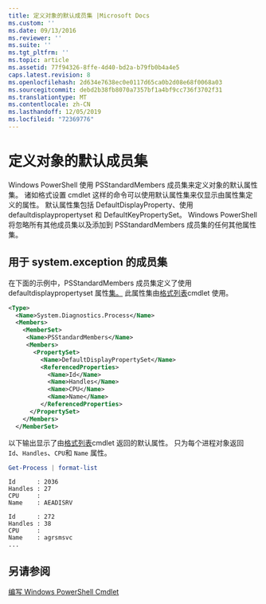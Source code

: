 ```yaml
---
title: 定义对象的默认成员集 |Microsoft Docs
ms.custom: ''
ms.date: 09/13/2016
ms.reviewer: ''
ms.suite: ''
ms.tgt_pltfrm: ''
ms.topic: article
ms.assetid: 77f94326-8ffe-4d40-bd2a-b79fb0b4a4e5
caps.latest.revision: 8
ms.openlocfilehash: 2d634e7638ec0e0117d65ca0b2d08e68f0068a03
ms.sourcegitcommit: debd2b38fb8070a7357bf1a4bf9cc736f3702f31
ms.translationtype: MT
ms.contentlocale: zh-CN
ms.lasthandoff: 12/05/2019
ms.locfileid: "72369776"
---
```

# <a name="defining-default-member-sets-for-objects"></a>定义对象的默认成员集

Windows PowerShell 使用 PSStandardMembers 成员集来定义对象的默认属性集。 诸如格式设置 cmdlet 这样的命令可以使用默认属性集来仅显示由属性集定义的属性。 默认属性集包括 DefaultDisplayProperty、使用 defaultdisplaypropertyset 和 DefaultKeyPropertySet。 Windows PowerShell 将忽略所有其他成员集以及添加到 PSStandardMembers 成员集的任何其他属性集。

## <a name="member-set-for-systemdiagnosticsprocess"></a>用于 system.exception 的成员集

在下面的示例中，PSStandardMembers 成员集定义了使用 defaultdisplaypropertyset 属性[集。](/dotnet/api/System.Diagnostics.Process) 此属性集由[格式列表](/powershell/module/Microsoft.PowerShell.Utility/Format-List)cmdlet 使用。

```xml
<Type>
  <Name>System.Diagnostics.Process</Name>
  <Members>
    <MemberSet>
     <Name>PSStandardMembers</Name>
     <Members>
       <PropertySet>
         <Name>DefaultDisplayPropertySet</Name>
         <ReferencedProperties>
           <Name>Id</Name>
           <Name>Handles</Name>
           <Name>CPU</Name>
           <Name>Name</Name>
         </ReferencedProperties>
      </PropertySet>
    </Members>
  </MemberSet>
```

以下输出显示了由[格式列表](/powershell/module/Microsoft.PowerShell.Utility/Format-List)cmdlet 返回的默认属性。 只为每个进程对象返回 `Id`、`Handles`、`CPU`和 `Name` 属性。

```powershell
Get-Process | format-list
```

```output
Id      : 2036
Handles : 27
CPU     :
Name    : AEADISRV

Id      : 272
Handles : 38
CPU     :
Name    : agrsmsvc
...
```

## <a name="see-also"></a>另请参阅

[编写 Windows PowerShell Cmdlet](./writing-a-windows-powershell-cmdlet.md)
